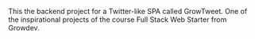 This the backend project for a Twitter-like SPA called GrowTweet. 
One of the inspirational projects of the course Full Stack Web Starter from Growdev.

